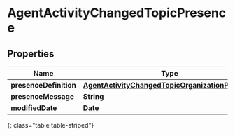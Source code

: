 # AgentActivityChangedTopicPresence


## Properties

| Name | Type | Description | Notes |
| ------------ | ------------- | ------------- | ------------- |
| **presenceDefinition** | [**AgentActivityChangedTopicOrganizationPresence**](AgentActivityChangedTopicOrganizationPresence) |  |  [optional] |
| **presenceMessage** | **String** |  |  [optional] |
| **modifiedDate** | [**Date**](Date) |  |  [optional] |
{: class="table table-striped"}




